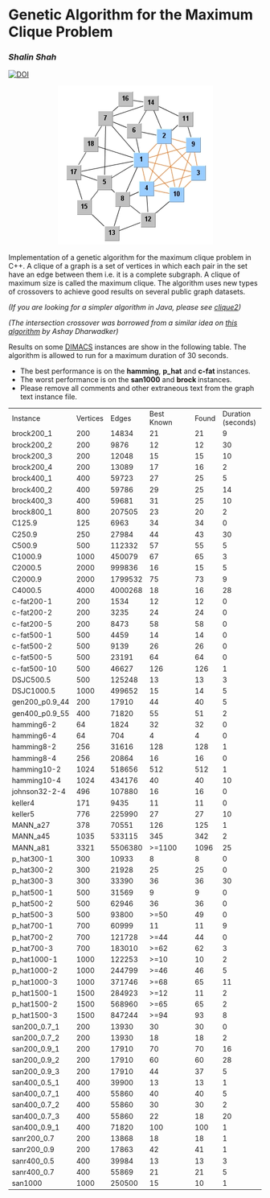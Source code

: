 <h1>Genetic Algorithm for the Maximum Clique Problem</h1>

<i><h3>Shalin Shah</h3></i>
<a href="https://zenodo.org/badge/latestdoi/134309139"><img src="https://zenodo.org/badge/134309139.svg" alt="DOI"></a>

<div align="center"><img src="clique.jpg" alg="Maximum Clique"/></div>

<P>Implementation of a genetic algorithm for the maximum clique problem in C++. A clique of a graph is a set of vertices in which each pair in the set have an edge between them i.e. it is a complete subgraph. A clique of maximum size is called the maximum clique. The algorithm uses new types of crossovers to achieve good results on several public graph datasets.</P>

<i>(If you are looking for a simpler algorithm in Java, please see <a href="https://github.com/shah314/clique2">clique2</a>)</i>

<i>(The intersection crossover was borrowed from a similar idea on <a href="http://www.dharwadker.org/clique/">this algorithm</a> by Ashay Dharwadker)</i>

<P> Results on 
some <A href="http://dimacs.rutgers.edu/Challenges/">DIMACS</A> instances are 
show in the following table. The algorithm is allowed to run for a maximum duration of 30 seconds.&nbsp;</P>
<ul>
  <li> The best performance is on the <b>hamming</b>, <b>p_hat</b> and <b>c-fat </b>instances.</li>
  <li>The worst performance is on the <b>san1000</b> and <b>brock </b>instances.</li>
  <li>Please remove all comments and other extraneous text from the graph text instance file.</li>
</ul>

<TABLE>
  <TR>
    <TD   >Instance</B></TD>
    <TD   >Vertices</B></TD>
    <TD   >Edges</B></TD>
    <TD   >Best Known</B></TD>
    <TD   >Found</B></TD>
    <TD   
  >Duration<BR>(seconds)&nbsp;</B></TD></TR>
  <TR>
    <TD  >brock200_1</TD>
    <TD  >200</TD>
    <TD  >14834</TD>
    <TD  >21</TD>
    <TD  >21</TD>
    <TD  >9</TD></TR>
  <TR>
    <TD  >brock200_2</TD>
    <TD  >200</TD>
    <TD  >9876</TD>
    <TD  >12</TD>
    <TD  >12</TD>
    <TD  >30</TD></TR>
  <TR>
    <TD  >brock200_3</TD>
    <TD  >200</TD>
    <TD  >12048</TD>
    <TD  >15</TD>
    <TD  >15</TD>
    <TD  >10</TD></TR>
  <TR>
    <TD  >brock200_4</TD>
    <TD  >200</TD>
    <TD  >13089</TD>
    <TD  >17</TD>
    <TD  >16</TD>
    <TD  >2</TD></TR>
  <TR>
    <TD  >brock400_1</TD>
    <TD  >400</TD>
    <TD  >59723</TD>
    <TD  >27</TD>
    <TD  >25</TD>
    <TD  >5</TD></TR>
  <TR>
    <TD  >brock400_2</TD>
    <TD  >400</TD>
    <TD  >59786</TD>
    <TD  >29</TD>
    <TD  >25</TD>
    <TD  >14</TD></TR>
  <TR>
    <TD  >brock400_3</TD>
    <TD  >400</TD>
    <TD  >59681</TD>
    <TD  >31</TD>
    <TD  >25</TD>
    <TD  >10</TD></TR>
  <TR>
    <TD  >brock800_1</TD>
    <TD  >800</TD>
    <TD  >207505</TD>
    <TD  >23</TD>
    <TD  >20</TD>
    <TD  >2</TD></TR>
  <TR>
    <TD  >C125.9</TD>
    <TD  >125</TD>
    <TD  >6963</TD>
    <TD  >34</TD>
    <TD  >34</TD>
    <TD  >0</TD></TR>
  <TR>
    <TD  >C250.9</TD>
    <TD  >250</TD>
    <TD  >27984</TD>
    <TD  >44</TD>
    <TD  >43</TD>
    <TD  >30</TD></TR>
  <TR>
    <TD  >C500.9</TD>
    <TD  >500</TD>
    <TD  >112332</TD>
    <TD  >57</TD>
    <TD  >55</TD>
    <TD  >5</TD></TR>
  <TR>
    <TD  >C1000.9</TD>
    <TD  >1000</TD>
    <TD  >450079</TD>
    <TD  >67</TD>
    <TD  >65</TD>
    <TD  >3</TD></TR>
  <TR>
    <TD  >C2000.5</TD>
    <TD  >2000</TD>
    <TD  >999836</TD>
    <TD  >16</TD>
    <TD  >15</TD>
    <TD  >5</TD></TR>
  <TR>
    <TD  >C2000.9</TD>
    <TD  >2000</TD>
    <TD  >1799532</TD>
    <TD  >75</TD>
    <TD  >73</TD>
    <TD  >9</TD></TR>
  <TR>
    <TD  >C4000.5</TD>
    <TD  >4000</TD>
    <TD  >4000268</TD>
    <TD  >18</TD>
    <TD  >16</TD>
    <TD  >28</TD></TR>
  <TR>
    <TD  >c-fat200-1</TD>
    <TD  >200</TD>
    <TD  >1534</TD>
    <TD  >12</TD>
    <TD  >12</TD>
    <TD  >0</TD></TR>
  <TR>
    <TD  >c-fat200-2</TD>
    <TD  >200</TD>
    <TD  >3235</TD>
    <TD  >24</TD>
    <TD  >24</TD>
    <TD  >0</TD></TR>
  <TR>
    <TD  >c-fat200-5</TD>
    <TD  >200</TD>
    <TD  >8473</TD>
    <TD  >58</TD>
    <TD  >58</TD>
    <TD  >0</TD></TR>
  <TR>
    <TD  >c-fat500-1</TD>
    <TD  >500</TD>
    <TD  >4459</TD>
    <TD  >14</TD>
    <TD  >14</TD>
    <TD  >0</TD></TR>
  <TR>
    <TD  >c-fat500-2</TD>
    <TD  >500</TD>
    <TD  >9139</TD>
    <TD  >26</TD>
    <TD  >26</TD>
    <TD  >0</TD></TR>
  <TR>
    <TD  >c-fat500-5</TD>
    <TD  >500</TD>
    <TD  >23191</TD>
    <TD  >64</TD>
    <TD  >64</TD>
    <TD  >0</TD></TR>
  <TR>
    <TD  >c-fat500-10</TD>
    <TD  >500</TD>
    <TD  >46627</TD>
    <TD  >126</TD>
    <TD  >126</TD>
    <TD  >1</TD></TR>
  <TR>
    <TD  >DSJC500.5</TD>
    <TD  >500</TD>
    <TD  >125248</TD>
    <TD  >13</TD>
    <TD  >13</TD>
    <TD  >3</TD></TR>
  <TR>
    <TD  >DSJC1000.5</TD>
    <TD  >1000</TD>
    <TD  >499652</TD>
    <TD  >15</TD>
    <TD  >14</TD>
    <TD  >5</TD></TR>
  <TR>
    <TD  >gen200_p0.9_44</TD>
    <TD  >200</TD>
    <TD  >17910</TD>
    <TD  >44</TD>
    <TD  >40</TD>
    <TD  >5</TD></TR>
  <TR>
    <TD  >gen400_p0.9_55</TD>
    <TD  >400</TD>
    <TD  >71820</TD>
    <TD  >55</TD>
    <TD  >51</TD>
    <TD  >2</TD></TR>
  <TR>
    <TD  >hamming6-2</TD>
    <TD  >64</TD>
    <TD  >1824</TD>
    <TD  >32</TD>
    <TD  >32</TD>
    <TD  >0</TD></TR>
  <TR>
    <TD  >hamming6-4</TD>
    <TD  >64</TD>
    <TD  >704</TD>
    <TD  >4</TD>
    <TD  >4</TD>
    <TD  >0</TD></TR>
  <TR>
    <TD  >hamming8-2</TD>
    <TD  >256</TD>
    <TD  >31616</TD>
    <TD  >128</TD>
    <TD  >128</TD>
    <TD  >1</TD></TR>
  <TR>
    <TD  >hamming8-4</TD>
    <TD  >256</TD>
    <TD  >20864</TD>
    <TD  >16</TD>
    <TD  >16</TD>
    <TD  >0</TD></TR>
  <TR>
    <TD  >hamming10-2</TD>
    <TD  >1024</TD>
    <TD  >518656</TD>
    <TD  >512</TD>
    <TD  >512</TD>
    <TD  >1</TD></TR>
  <TR>
    <TD  >hamming10-4</TD>
    <TD  >1024</TD>
    <TD  >434176</TD>
    <TD  >40</TD>
    <TD  >40</TD>
    <TD  >10</TD></TR>
  <TR>
    <TD  >johnson32-2-4</TD>
    <TD  >496</TD>
    <TD  >107880</TD>
    <TD  >16</TD>
    <TD  >16</TD>
    <TD  >0</TD></TR>
  <TR>
    <TD  >keller4</TD>
    <TD  >171</TD>
    <TD  >9435</TD>
    <TD  >11</TD>
    <TD  >11</TD>
    <TD  >0</TD></TR>
  <TR>
    <TD  >keller5</TD>
    <TD  >776</TD>
    <TD  >225990</TD>
    <TD  >27</TD>
    <TD  >27</TD>
    <TD  >10</TD></TR>
  <TR>
    <TD  >MANN_a27</TD>
    <TD  >378</TD>
    <TD  >70551</TD>
    <TD  >126</TD>
    <TD  >125</TD>
    <TD  >1</TD></TR>
  <TR>
    <TD  >MANN_a45</TD>
    <TD  >1035</TD>
    <TD  >533115</TD>
    <TD  >345</TD>
    <TD  >342</TD>
    <TD  >2</TD></TR>
  <TR>
    <TD  >MANN_a81</TD>
    <TD  >3321</TD>
    <TD  >5506380</TD>
    <TD  >&gt;=1100</TD>
    <TD  >1096</TD>
    <TD  >25</TD></TR>
  <TR>
    <TD  >p_hat300-1</TD>
    <TD  >300</TD>
    <TD  >10933</TD>
    <TD  >8</TD>
    <TD  >8</TD>
    <TD  >0</TD></TR>
  <TR>
    <TD  >p_hat300-2</TD>
    <TD  >300</TD>
    <TD  >21928</TD>
    <TD  >25</TD>
    <TD  >25</TD>
    <TD  >0</TD></TR>
  <TR>
    <TD  >p_hat300-3</TD>
    <TD  >300</TD>
    <TD  >33390</TD>
    <TD  >36</TD>
    <TD  >36</TD>
    <TD  >30</TD></TR>
  <TR>
    <TD  >p_hat500-1</TD>
    <TD  >500</TD>
    <TD  >31569</TD>
    <TD  >9</TD>
    <TD  >9</TD>
    <TD  >0</TD></TR>
  <TR>
    <TD  >p_hat500-2</TD>
    <TD  >500</TD>
    <TD  >62946</TD>
    <TD  >36</TD>
    <TD  >36</TD>
    <TD  >0</TD></TR>
  <TR>
    <TD  >p_hat500-3</TD>
    <TD  >500</TD>
    <TD  >93800</TD>
    <TD  >&gt;=50</TD>
    <TD  >49</TD>
    <TD  >0</TD></TR>
  <TR>
    <TD  >p_hat700-1</TD>
    <TD  >700</TD>
    <TD  >60999</TD>
    <TD  >11</TD>
    <TD  >11</TD>
    <TD  >9</TD></TR>
  <TR>
    <TD  >p_hat700-2</TD>
    <TD  >700</TD>
    <TD  >121728</TD>
    <TD  >&gt;=44</TD>
    <TD  >44</TD>
    <TD  >0</TD></TR>
  <TR>
    <TD  >p_hat700-3</TD>
    <TD  >700</TD>
    <TD  >183010</TD>
    <TD  >&gt;=62</TD>
    <TD  >62</TD>
    <TD  >3</TD></TR>
  <TR>
    <TD  >p_hat1000-1</TD>
    <TD  >1000</TD>
    <TD  >122253</TD>
    <TD  >&gt;=10</TD>
    <TD  >10</TD>
    <TD  >2</TD></TR>
  <TR>
    <TD  >p_hat1000-2</TD>
    <TD  >1000</TD>
    <TD  >244799</TD>
    <TD  >&gt;=46</TD>
    <TD  >46</TD>
    <TD  >5</TD></TR>
  <TR>
    <TD  >p_hat1000-3</TD>
    <TD  >1000</TD>
    <TD  >371746</TD>
    <TD  >&gt;=68</TD>
    <TD  >65</TD>
    <TD  >11</TD></TR>
  <TR>
    <TD  >p_hat1500-1</TD>
    <TD  >1500</TD>
    <TD  >284923</TD>
    <TD  >&gt;=12</TD>
    <TD  >11</TD>
    <TD  >2</TD></TR>
  <TR>
    <TD  >p_hat1500-2</TD>
    <TD  >1500</TD>
    <TD  >568960</TD>
    <TD  >&gt;=65</TD>
    <TD  >65</TD>
    <TD  >2</TD></TR>
  <TR>
    <TD  >p_hat1500-3</TD>
    <TD  >1500</TD>
    <TD  >847244</TD>
    <TD  >&gt;=94</TD>
    <TD  >93</TD>
    <TD  >8</TD></TR>
  <TR>
    <TD  >san200_0.7_1</TD>
    <TD  >200</TD>
    <TD  >13930</TD>
    <TD  >30</TD>
    <TD  >30</TD>
    <TD  >0</TD></TR>
  <TR>
    <TD  >san200_0.7_2</TD>
    <TD  >200</TD>
    <TD  >13930</TD>
    <TD  >18</TD>
    <TD  >18</TD>
    <TD  >2</TD></TR>
  <TR>
    <TD  >san200_0.9_1</TD>
    <TD  >200</TD>
    <TD  >17910</TD>
    <TD  >70</TD>
    <TD  >70</TD>
    <TD  >16</TD></TR>
  <TR>
    <TD  >san200_0.9_2</TD>
    <TD  >200</TD>
    <TD  >17910</TD>
    <TD  >60</TD>
    <TD  >60</TD>
    <TD  >28</TD></TR>
  <TR>
    <TD  >san200_0.9_3</TD>
    <TD  >200</TD>
    <TD  >17910</TD>
    <TD  >44</TD>
    <TD  >37</TD>
    <TD  >5</TD></TR>
  <TR>
    <TD  >san400_0.5_1</TD>
    <TD  >400</TD>
    <TD  >39900</TD>
    <TD  >13</TD>
    <TD  >13</TD>
    <TD  >1</TD></TR>
  <TR>
    <TD  >san400_0.7_1</TD>
    <TD  >400</TD>
    <TD  >55860</TD>
    <TD  >40</TD>
    <TD  >40</TD>
    <TD  >5</TD></TR>
  <TR>
    <TD  >san400_0.7_2</TD>
    <TD  >400</TD>
    <TD  >55860</TD>
    <TD  >30</TD>
    <TD  >30</TD>
    <TD  >2</TD></TR>
  <TR>
    <TD  >san400_0.7_3</TD>
    <TD  >400</TD>
    <TD  >55860</TD>
    <TD  >22</TD>
    <TD  >18</TD>
    <TD  >20</TD></TR>
  <TR>
    <TD  >san400_0.9_1</TD>
    <TD  >400</TD>
    <TD  >71820</TD>
    <TD  >100</TD>
    <TD  >100</TD>
    <TD  >1</TD></TR>
  <TR>
    <TD  >sanr200_0.7</TD>
    <TD  >200</TD>
    <TD  >13868</TD>
    <TD  >18</TD>
    <TD  >18</TD>
    <TD  >1</TD></TR>
  <TR>
    <TD  >sanr200_0.9</TD>
    <TD  >200</TD>
    <TD  >17863</TD>
    <TD  >42</TD>
    <TD  >41</TD>
    <TD  >1</TD></TR>
  <TR>
    <TD  >sanr400_0.5</TD>
    <TD  >400</TD>
    <TD  >39984</TD>
    <TD  >13</TD>
    <TD  >13</TD>
    <TD  >3</TD></TR>
  <TR>
    <TD  >sanr400_0.7</TD>
    <TD  >400</TD>
    <TD  >55869</TD>
    <TD  >21</TD>
    <TD  >21</TD>
    <TD  >5</TD></TR>
  <TR>
    <TD  >san1000</TD>
    <TD  >1000</TD>
    <TD  >250500</TD>
    <TD  >15</TD>
    <TD  >10</TD>
    <TD  >1</TD></TR></TABLE>
